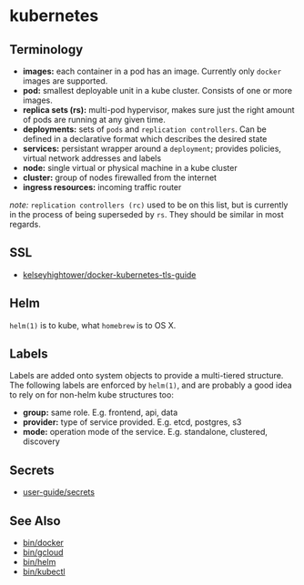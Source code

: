 # kubernetes

## Terminology
- __images:__ each container in a pod has an image. Currently only `docker`
  images are supported.
- __pod:__ smallest deployable unit in a kube cluster. Consists of one or more
  images.
- __replica sets (rs):__ multi-pod hypervisor, makes sure just the
  right amount of pods are running at any given time.
- __deployments:__ sets of `pods` and `replication controllers`. Can be defined
  in a declarative format which describes the desired state
- __services:__ persistant wrapper around a `deployment`; provides policies,
  virtual network addresses and labels
- __node:__ single virtual or physical machine in a kube cluster
- __cluster:__ group of nodes firewalled from the internet
- __ingress resources:__ incoming traffic router

_note:_ `replication controllers (rc)` used to be on this list, but is
currently in the process of being superseded by `rs`. They should be similar in
most regards.

## SSL
- [kelseyhightower/docker-kubernetes-tls-guide](https://github.com/kelseyhightower/docker-kubernetes-tls-guide)

## Helm
`helm(1)` is to kube, what `homebrew` is to OS X.

## Labels
Labels are added onto system objects to provide a multi-tiered structure. The
following labels are enforced by `helm(1)`, and are probably a good idea to
rely on for non-helm kube structures too:
- __group:__ same role. E.g. frontend, api, data
- __provider:__ type of service provided. E.g. etcd, postgres, s3
- __mode:__ operation mode of the service. E.g. standalone, clustered,
  discovery

## Secrets
- [user-guide/secrets](http://kubernetes.io/docs/user-guide/secrets)

## See Also
- [bin/docker](../bin/docker.md)
- [bin/gcloud](../bin/gcloud.md)
- [bin/helm](../bin/helm.md)
- [bin/kubectl](../bin/kubectl.md)
